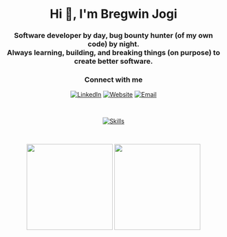 <h1 align="center">Hi 👋, I'm Bregwin Jogi</h1>
<h3 align="center">
  Software developer by day, bug bounty hunter (of my own code) by night. <br/>
  Always learning, building, and breaking things (on purpose) to create better software.
</h3>

<h3 align="center">Connect with me</h3>
<p align="center">
  <a href="https://www.linkedin.com/in/bregwin-paul/" target="_blank"><img src="https://img.shields.io/badge/LinkedIn-0077B5?style=for-the-badge&logo=linkedin&logoColor=white" alt="LinkedIn" /></a>
  <a href="https://bregwin.com" target="_blank"><img src="https://img.shields.io/badge/Website-000000?style=for-the-badge&logo=web&logoColor=white" alt="Website" /></a>
  <a href="mailto:bregwinpaul@gmail.com" target="_blank"><img src="https://img.shields.io/badge/Email-D14836?style=for-the-badge&logo=gmail&logoColor=white" alt="Email" /></a>
</p>

<br/>

<p align="center">
  <a href="https://skillicons.dev" target="_blank">
    <img src="https://skillicons.dev/icons?i=js,html,css,py,bash,c,docker,aws,cs,express,cpp,flask,github,githubactions,angular,azure,jest,linux,nextjs,nodejs,react,supabase,tailwind,mongodb,opencv,postgres,tensorflow,threejs,terraform,vscode&perline=10" alt="Skills" />
  </a>
</p>

<br/>
<p align="center">
<a href="https://github.com/bregwin"><img height=200 align="center" src="https://github-readme-stats.vercel.app/api?username=bregwin&show_icons=true&theme=tokyonight&hide_rank=true&hide_border=true&hide=stars&show=prs_merged"/></a>
<a href="https://github.com/bregwin"><img height=200 align="center" src="https://github-readme-stats.vercel.app/api/top-langs/?username=bregwin&theme=tokyonight&hide_border=true&hide=jupyter%20notebook&layout=compact&langs_count=8&card_width=320" /></a>
</p>
